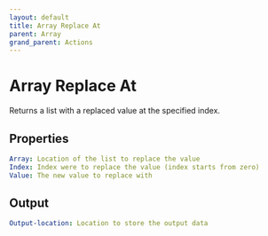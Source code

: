 ```yaml
---
layout: default
title: Array Replace At
parent: Array
grand_parent: Actions
---
```

# Array Replace At
Returns a list with a replaced value at the specified index.

## Properties
```yaml
Array: Location of the list to replace the value
Index: Index were to replace the value (index starts from zero)
Value: The new value to replace with
```

## Output
```yaml
Output-location: Location to store the output data
```
